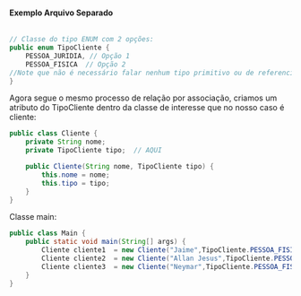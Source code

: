 #### Exemplo Arquivo Separado

```java

// Classe do tipo ENUM com 2 opções:
public enum TipoCliente {
    PESSOA_JURIDIA, // Opção 1
    PESSOA_FISICA  // Opção 2
//Note que não é necessário falar nenhum tipo primitivo ou de referencia pois esses dados são do Tipo:  TipoCliente
}
```

Agora segue o mesmo processo de relação por associação, criamos um atributo do TipoCliente dentro da classe de interesse que no nosso caso é cliente:

```java
public class Cliente {
    private String nome;
    private TipoCliente tipo;  // AQUI

    public Cliente(String nome, TipoCliente tipo) {
        this.nome = nome;
        this.tipo = tipo;
    }
}
```

Classe main:

```java
public class Main {
    public static void main(String[] args) {
        Cliente cliente1  = new Cliente("Jaime",TipoCliente.PESSOA_FISICA);
        Cliente cliente2  = new Cliente("Allan Jesus",TipoCliente.PESSOA_JURIDIA);
        Cliente cliente3  = new Cliente("Neymar",TipoCliente.PESSOA_FISICA);
    }
}
```
